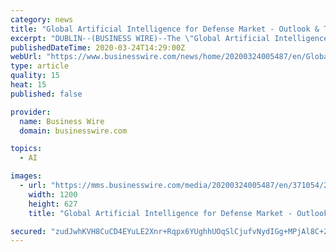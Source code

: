 ```yaml
---
category: news
title: "Global Artificial Intelligence for Defense Market - Outlook & Technology Forecast to 2028 - ResearchAndMarkets.com"
excerpt: "DUBLIN--(BUSINESS WIRE)--The \"Global Artificial Intelligence for Defense - Market and Technology Forecast to 2028\" report has been added to ResearchAndMarkets.com's offering. This latest report Global Artificial Intelligence for Defense - Market and Technology Forecast to 2028 examines, analyzes, and predicts the evolution of AI technologies ..."
publishedDateTime: 2020-03-24T14:29:00Z
webUrl: "https://www.businesswire.com/news/home/20200324005487/en/Global-Artificial-Intelligence-Defense-Market---Outlook"
type: article
quality: 15
heat: 15
published: false

provider:
  name: Business Wire
  domain: businesswire.com

topics:
  - AI

images:
  - url: "https://mms.businesswire.com/media/20200324005487/en/371054/23/ResearchAndMarkets_800px.jpg"
    width: 1200
    height: 627
    title: "Global Artificial Intelligence for Defense Market - Outlook & Technology Forecast to 2028 - ResearchAndMarkets.com"

secured: "zudJwhKVH8CuCD4EYuLE2Xnr+Rqpx6YUghhUOqSlCjufvNydIGg+MPjAl8C+2rRlRQlZgHuR8MpS+jEG2EIZ5A4oFK5gxgosPduQLx0YBKXgPCY1gJijHSDolxfraV+6IXpz1c2vJIYsQkCkfQbR+e1lpkRNp+VsJSspWlPWgeqHzo4QRUOiJJ2uUxYbhzTfQa91du8I4nj3BehLEDuBYRMAtpRXKEoHyHHyCpYkYXuo+U7DpOqNVScPiW61UTvXNRgpGHWiTNGu2mwbpQ4BOYBETg/B/Th7Cbpj1WsKpryiro+2Ou8KDtBmtZowZGna;CXdHROIrlnaU/taKmm/1kw=="
---
```


